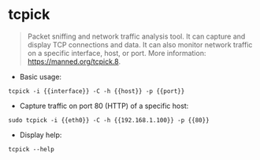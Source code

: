 # tcpick

> Packet sniffing and network traffic analysis tool.
> It can capture and display TCP connections and data. It can also monitor network traffic on a specific interface, host, or port.
> More information: <https://manned.org/tcpick.8>.

- Basic usage:

`tcpick -i {{interface}} -C -h {{host}} -p {{port}}`

- Capture traffic on port 80 (HTTP) of a specific host:

`sudo tcpick -i {{eth0}} -C -h {{192.168.1.100}} -p {{80}}`

- Display help:

`tcpick --help`
